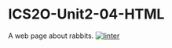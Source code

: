 # ICS2O-Unit2-04-HTML
A web page about rabbits.
[![linter](https://github.com/Abbey-Gilliland/ICS2O-Unit2-04-HTML/workflows/linter/badge.svg)](https://github.com/marketplace/actions/super-linter)
